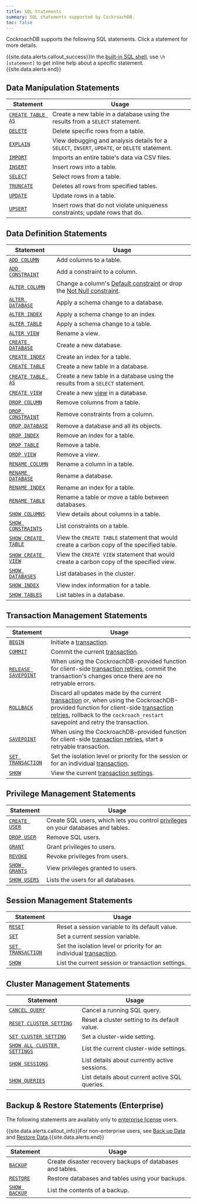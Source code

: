 ```yaml
---
title: SQL Statements
summary: SQL statements supported by CockroachDB.
toc: false
---
```


CockroachDB supports the following SQL statements. Click a statement for more details.

{{site.data.alerts.callout_success}}In the <a href="use-the-built-in-sql-client.html#sql-shell-help-new-in-v1-1">built-in SQL shell</a>, use <code>\h [statement]</code> to get inline help about a specific statement.{{site.data.alerts.end}}

<div id="toc"></div>

## Data Manipulation Statements

Statement | Usage
----------|------------
[`CREATE TABLE AS`](create-table-as.html) | Create a new table in a database using the results from a `SELECT` statement.
[`DELETE`](delete.html) | Delete specific rows from a table.
[`EXPLAIN`](explain.html) | View debugging and analysis details for a `SELECT`, `INSERT`, `UPDATE`, or `DELETE` statement.
[`IMPORT`](import.html) | Imports an entire table's data via CSV files.
[`INSERT`](insert.html) | Insert rows into a table.
[`SELECT`](select.html) | Select rows from a table.
[`TRUNCATE`](truncate.html) | Deletes all rows from specified tables.
[`UPDATE`](update.html) | Update rows in a table.
[`UPSERT`](upsert.html) | Insert rows that do not violate uniqueness constraints; update rows that do.

## Data Definition Statements

Statement | Usage
----------|------------
[`ADD COLUMN`](add-column.html) | Add columns to a table.
[`ADD CONSTRAINT`](add-constraint.html) | Add a constraint to a column.
[`ALTER COLUMN`](alter-column.html) | Change a column's [Default constraint](default-value.html) or drop the [Not Null constraint](not-null.html).
[`ALTER DATABASE`](alter-database.html) | Apply a schema change to a database.
[`ALTER INDEX`](alter-index.html) | Apply a schema change to an index.
[`ALTER TABLE`](alter-table.html) | Apply a schema change to a table.
[`ALTER VIEW`](alter-view.html) | Rename a view.
[`CREATE DATABASE`](create-database.html) | Create a new database.
[`CREATE INDEX`](create-index.html) | Create an index for a table.
[`CREATE TABLE`](create-table.html) | Create a new table in a database.
[`CREATE TABLE AS`](create-table-as.html) | Create a new table in a database using the results from a `SELECT` statement.
[`CREATE VIEW`](create-view.html) | Create a new [view](views.html) in a database.
[`DROP COLUMN`](drop-column.html) | Remove columns from a table.
[`DROP CONSTRAINT`](drop-constraint.html) | Remove constraints from a column.
[`DROP DATABASE`](drop-database.html) | Remove a database and all its objects.
[`DROP INDEX`](drop-index.html) | Remove an index for a table.
[`DROP TABLE`](drop-table.html) | Remove a table.
[`DROP VIEW`](drop-view.html)| Remove a view.
[`RENAME COLUMN`](rename-column.html) | Rename a column in a table.
[`RENAME DATABASE`](rename-database.html) | Rename a database.
[`RENAME INDEX`](rename-index.html) | Rename an index for a table.
[`RENAME TABLE`](rename-table.html) | Rename a table or move a table between databases.
[`SHOW COLUMNS`](show-columns.html) | View details about columns in a table.
[`SHOW CONSTRAINTS`](show-constraints.html) | List constraints on a table.
[`SHOW CREATE TABLE`](show-create-table.html) | View the `CREATE TABLE` statement that would create a carbon copy of the specified table.
[`SHOW CREATE VIEW`](show-create-view.html) | View the `CREATE VIEW` statement that would create a carbon copy of the specified view.
[`SHOW DATABASES`](show-databases.html) | List databases in the cluster.
[`SHOW INDEX`](show-index.html) | View index information for a table.
[`SHOW TABLES`](show-tables.html) | List tables in a database.

## Transaction Management Statements

Statement | Usage
----------|------------
[`BEGIN`](begin-transaction.html)| Initiate a [transaction](transactions.html).
[`COMMIT`](commit-transaction.html) | Commit the current [transaction](transactions.html).
[`RELEASE SAVEPOINT`](release-savepoint.html) | When using the CockroachDB-provided function for client-side [transaction retries](transactions.html#transaction-retries), commit the transaction's changes once there are no retryable errors.
[`ROLLBACK`](rollback-transaction.html) | Discard all updates made by the current [transaction](transactions.html) or, when using the CockroachDB-provided function for client-side [transaction retries](transactions.html#transaction-retries), rollback to the `cockroach_restart` savepoint and retry the transaction.
[`SAVEPOINT`](savepoint.html) | When using the CockroachDB-provided function for client-side [transaction retries](transactions.html#transaction-retries), start a retryable transaction.
[`SET TRANSACTION`](set-transaction.html) | Set the isolation level or priority for the session or for an individual [transaction](transactions.html).
[`SHOW`](show-vars.html) | View the current [transaction settings](transactions.html).

## Privilege Management Statements

Statement | Usage
----------|------------
[`CREATE USER`](create-user.html) | Create SQL users, which lets you control [privileges](privileges.html) on your databases and tables.
[`DROP USER`](drop-user.html) | Remove SQL users.
[`GRANT`](grant.html) | Grant privileges to users.
[`REVOKE`](revoke.html) | Revoke privileges from users.
[`SHOW GRANTS`](show-grants.html) | View privileges granted to users.
[`SHOW USERS`](show-users.html) | Lists the users for all databases.

## Session Management Statements

Statement | Usage
----------|------------
[`RESET`](reset-vars.html) | Reset a session variable to its default value.
[`SET`](set-vars.html) | Set a current session variable.
[`SET TRANSACTION`](set-transaction.html) | Set the isolation level or priority for an individual [transaction](transactions.html).
[`SHOW`](show-vars.html) | List the current session or transaction settings.

## Cluster Management Statements

Statement | Usage
----------|------------
[`CANCEL QUERY`](cancel-query.html) | Cancel a running SQL query.
[`RESET CLUSTER SETTING`](reset-cluster-setting.html) | Reset a cluster setting to its default value.
[`SET CLUSTER SETTING`](set-cluster-setting.html) | Set a cluster-wide setting.
[`SHOW ALL CLUSTER SETTINGS`](show-cluster-setting.html) | List the current cluster-wide settings.
[`SHOW SESSIONS`](show-sessions.html) | List details about currently active sessions.
[`SHOW QUERIES`](show-queries.html) | List details about current active SQL queries.

## Backup & Restore Statements (Enterprise)

The following statements are availably only to [enterprise license](https://www.cockroachlabs.com/pricing/) users.

{{site.data.alerts.callout_info}}For non-enterprise users, see <a href="back-up-data.html">Back up Data</a> and <a href="restore-data.html">Restore Data</a>.{{site.data.alerts.end}}

Statement | Usage
----------|------------
[`BACKUP`](backup.html) | Create disaster recovery backups of databases and tables.
[`RESTORE`](restore.html) | Restore databases and tables using your backups.
[`SHOW BACKUP`](show-backup.html) | List the contents of a backup.
